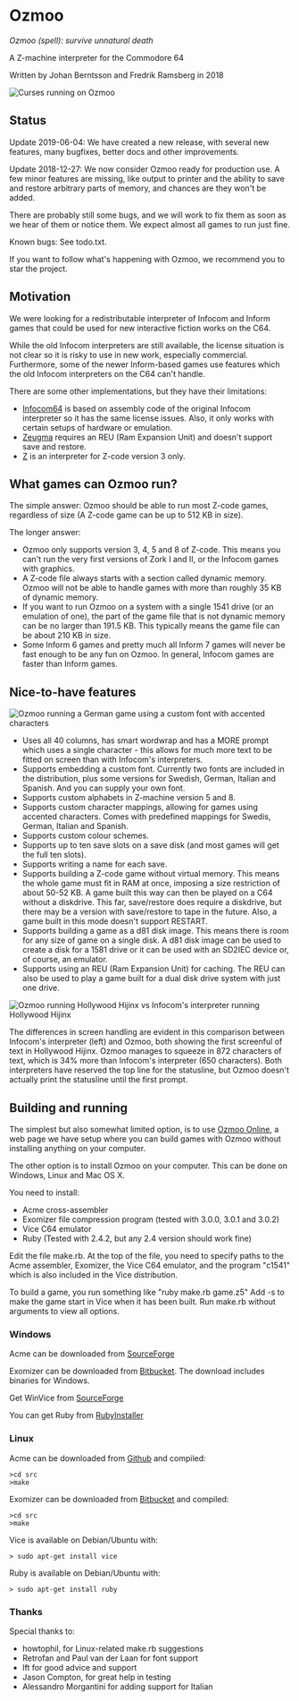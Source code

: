# Ozmoo

*Ozmoo (spell): survive unnatural death*

A Z-machine interpreter for the Commodore 64 

Written by Johan Berntsson and Fredrik Ramsberg in 2018

![Curses running on Ozmoo](https://github.com/johanberntsson/ozmoo/blob/master/screenshots/minizork.png)


## Status

Update 2019-06-04: We have created a new release, with several new features, many bugfixes, better docs and other improvements.

Update 2018-12-27: We now consider Ozmoo ready for production use. A few minor features are missing, like output to printer and the ability to save and restore arbitrary parts of memory, and chances are they won't be added. 

There are probably still some bugs, and we will work to fix them as soon as we hear of them or notice them. We expect almost all games to run just fine.

Known bugs: See todo.txt.

If you want to follow what's happening with Ozmoo, we recommend you to star the project.

## Motivation

We were looking for a redistributable interpreter of Infocom and Inform games that could be used for new interactive fiction works on the C64.

While the old Infocom interpreters are still available, the license situation is not clear so it is risky to use in new work, especially commercial. Furthermore, some of the newer Inform-based games use features which the old Infocom interpreters on the C64 can't handle.

There are some other implementations, but they have their limitations:
* [Infocom64](https://github.com/christopherkobayashi/infocom64) is based on assembly code of the original Infocom interpreter so it has the same license issues. Also, it only works with certain setups of hardware or emulation.
* [Zeugma](https://www.linusakesson.net/software/zeugma/index.php) requires an REU (Ram Expansion Unit) and doesn't support save and restore.
* [Z](http://petsd.net/petfood.php?lang=en) is an interpreter for Z-code version 3 only.

## What games can Ozmoo run?

The simple answer: Ozmoo should be able to run most Z-code games, regardless of size (A Z-code game can be up to 512 KB in size).

The longer answer:
* Ozmoo only supports version 3, 4, 5 and 8 of Z-code. This means you can't run the very first versions of Zork I and II, or the Infocom games with graphics.
* A Z-code file always starts with a section called dynamic memory. Ozmoo will not be able to handle games with more than roughly 35 KB of dynamic memory.
* If you want to run Ozmoo on a system with a single 1541 drive (or an emulation of one), the part of the game file that is not dynamic memory can be no larger than 191.5 KB. This typically means the game file can be about 210 KB in size.
* Some Inform 6 games and pretty much all Inform 7 games will never be fast enough to be any fun on Ozmoo. In general, Infocom games are faster than Inform games.

## Nice-to-have features

![Ozmoo running a German game using a custom font with accented characters](https://github.com/johanberntsson/ozmoo/blob/master/screenshots/germangame.png)

* Uses all 40 columns, has smart wordwrap and has a MORE prompt which uses a single character - this allows for much more text to be fitted on screen than with Infocom's interpreters.
* Supports embedding a custom font. Currently two fonts are included in the distribution, plus some versions for Swedish, German, Italian and Spanish. And you can supply your own font.
* Supports custom alphabets in Z-machine version 5 and 8.
* Supports custom character mappings, allowing for games using accented characters. Comes with predefined mappings for Swedis, German, Italian and Spanish.
* Supports custom colour schemes.
* Supports up to ten save slots on a save disk (and most games will get the full ten slots).
* Supports writing a name for each save.
* Supports building a Z-code game without virtual memory. This means the whole game must fit in RAM at once, imposing a size restriction of about 50-52 KB. A game built this way can then be played on a C64 without a diskdrive. This far, save/restore does require a diskdrive, but there may be a version with save/restore to tape in the future. Also, a game built in this mode doesn't support RESTART.
* Supports building a game as a d81 disk image. This means there is room for any size of game on a single disk. A d81 disk image can be used to create a disk for a 1581 drive or it can be used with an SD2IEC device or, of course, an emulator.
* Supports using an REU (Ram Expansion Unit) for caching. The REU can also be used to play a game built for a dual disk drive system with just one drive.

![Ozmoo running Hollywood Hijinx vs Infocom's interpreter running Hollywood Hijinx](https://github.com/johanberntsson/ozmoo/blob/master/screenshots/hollywood.png)

The differences in screen handling are evident in this comparison between Infocom's interpreter (left) and Ozmoo, both showing the first screenful of text in Hollywood Hijinx. Ozmoo manages to squeeze in 872 characters of text, which is 34% more than Infocom's interpreter (650 characters). Both interpreters have reserved the top line for the statusline, but Ozmoo doesn't actually print the statusline until the first prompt.

## Building and running

The simplest but also somewhat limited option, is to use [Ozmoo Online](http://microheaven.com/ozmooonline/), a web page we have setup where you can build games with Ozmoo without installing anything on your computer.

The other option is to install Ozmoo on your computer. This can be done on Windows, Linux and Mac OS X.

You need to install:
* Acme cross-assembler
* Exomizer file compression program (tested with 3.0.0, 3.0.1 and 3.0.2)
* Vice C64 emulator
* Ruby (Tested with 2.4.2, but any 2.4 version should work fine)

Edit the file make.rb. At the top of the file, you need to specify paths to the Acme assembler, Exomizer, the Vice C64 emulator, and the program "c1541" which is also included in the Vice distribution.

To build a game, you run something like "ruby make.rb game.z5" Add -s to make the game start in Vice when it has been built. Run make.rb without arguments to view all options.

### Windows

Acme can be downloaded from [SourceForge](https://sourceforge.net/projects/acme-crossass/)

Exomizer can be downloaded from [Bitbucket](https://bitbucket.org/magli143/exomizer/wiki/browse/downloads). The download includes binaries for Windows.

Get WinVice from [SourceForge](http://vice-emu.sourceforge.net/windows.html)

You can get Ruby from [RubyInstaller](https://rubyinstaller.org/)

### Linux

Acme can be downloaded from [Github](https://github.com/meonwax/acme) and compiled:

    >cd src
    >make

Exomizer can be downloaded from [Bitbucket](https://bitbucket.org/magli143/exomizer/wiki/Home) and compiled:

    >cd src
    >make

Vice is available on Debian/Ubuntu with:

    > sudo apt-get install vice


Ruby is available on Debian/Ubuntu with:

    > sudo apt-get install ruby

### Thanks

Special thanks to:
* howtophil, for Linux-related make.rb suggestions
* Retrofan and Paul van der Laan for font support
* lft for good advice and support
* Jason Compton, for great help in testing
* Alessandro Morgantini for adding support for Italian
